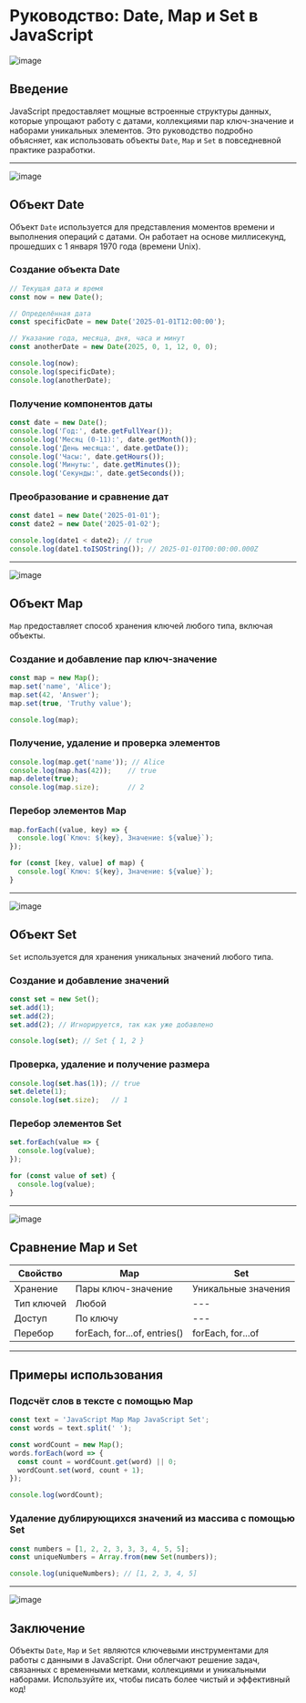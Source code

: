 # Руководство: Date, Map и Set в JavaScript

![image](https://github.com/user-attachments/assets/87e2803e-a6b5-4d30-b8a3-94197b90226b)


## Введение
JavaScript предоставляет мощные встроенные структуры данных, которые упрощают работу с датами, коллекциями пар ключ-значение и наборами уникальных элементов. Это руководство подробно объясняет, как использовать объекты `Date`, `Map` и `Set` в повседневной практике разработки.

---

![image](https://github.com/user-attachments/assets/394717e3-a062-4b16-8437-a516296c12e1)


## Объект Date
Объект `Date` используется для представления моментов времени и выполнения операций с датами. Он работает на основе миллисекунд, прошедших с 1 января 1970 года (времени Unix).

### Создание объекта Date
```javascript
// Текущая дата и время
const now = new Date();

// Определённая дата
const specificDate = new Date('2025-01-01T12:00:00');

// Указание года, месяца, дня, часа и минут
const anotherDate = new Date(2025, 0, 1, 12, 0, 0);

console.log(now);
console.log(specificDate);
console.log(anotherDate);
```

### Получение компонентов даты
```javascript
const date = new Date();
console.log('Год:', date.getFullYear());
console.log('Месяц (0-11):', date.getMonth());
console.log('День месяца:', date.getDate());
console.log('Часы:', date.getHours());
console.log('Минуты:', date.getMinutes());
console.log('Секунды:', date.getSeconds());
```

### Преобразование и сравнение дат
```javascript
const date1 = new Date('2025-01-01');
const date2 = new Date('2025-01-02');

console.log(date1 < date2); // true
console.log(date1.toISOString()); // 2025-01-01T00:00:00.000Z
```

---

![image](https://github.com/user-attachments/assets/3786413a-cd5a-4a05-b920-4211d71a3777)

## Объект Map
`Map` предоставляет способ хранения ключей любого типа, включая объекты.

### Создание и добавление пар ключ-значение
```javascript
const map = new Map();
map.set('name', 'Alice');
map.set(42, 'Answer');
map.set(true, 'Truthy value');

console.log(map);
```

### Получение, удаление и проверка элементов
```javascript
console.log(map.get('name')); // Alice
console.log(map.has(42));    // true
map.delete(true);
console.log(map.size);       // 2
```

### Перебор элементов Map
```javascript
map.forEach((value, key) => {
  console.log(`Ключ: ${key}, Значение: ${value}`);
});

for (const [key, value] of map) {
  console.log(`Ключ: ${key}, Значение: ${value}`);
}
```

---

![image](https://github.com/user-attachments/assets/a35328f7-9597-4f8d-8408-caba06bf6577)

## Объект Set
`Set` используется для хранения уникальных значений любого типа.

### Создание и добавление значений
```javascript
const set = new Set();
set.add(1);
set.add(2);
set.add(2); // Игнорируется, так как уже добавлено

console.log(set); // Set { 1, 2 }
```

### Проверка, удаление и получение размера
```javascript
console.log(set.has(1)); // true
set.delete(1);
console.log(set.size);   // 1
```

### Перебор элементов Set
```javascript
set.forEach(value => {
  console.log(value);
});

for (const value of set) {
  console.log(value);
}
```

---

![image](https://github.com/user-attachments/assets/13a9258e-983c-46a2-92be-d71689c41c23)

## Сравнение Map и Set

| Свойство        | Map                                | Set                                |
|-----------------|------------------------------------|------------------------------------|
| Хранение       | Пары ключ-значение                 | Уникальные значения               |
| Тип ключей     | Любой                             | ---                                |
| Доступ         | По ключу                          | ---                                |
| Перебор        | forEach, for...of, entries()      | forEach, for...of                 |

---

## Примеры использования

### Подсчёт слов в тексте с помощью Map
```javascript
const text = 'JavaScript Map Map JavaScript Set';
const words = text.split(' ');

const wordCount = new Map();
words.forEach(word => {
  const count = wordCount.get(word) || 0;
  wordCount.set(word, count + 1);
});

console.log(wordCount);
```

### Удаление дублирующихся значений из массива с помощью Set
```javascript
const numbers = [1, 2, 2, 3, 3, 3, 4, 5, 5];
const uniqueNumbers = Array.from(new Set(numbers));

console.log(uniqueNumbers); // [1, 2, 3, 4, 5]
```

---

![image](https://github.com/user-attachments/assets/94a394c9-b765-4cfd-9af2-7981d0d960c2)

## Заключение
Объекты `Date`, `Map` и `Set` являются ключевыми инструментами для работы с данными в JavaScript. Они облегчают решение задач, связанных с временными метками, коллекциями и уникальными наборами. Используйте их, чтобы писать более чистый и эффективный код!

